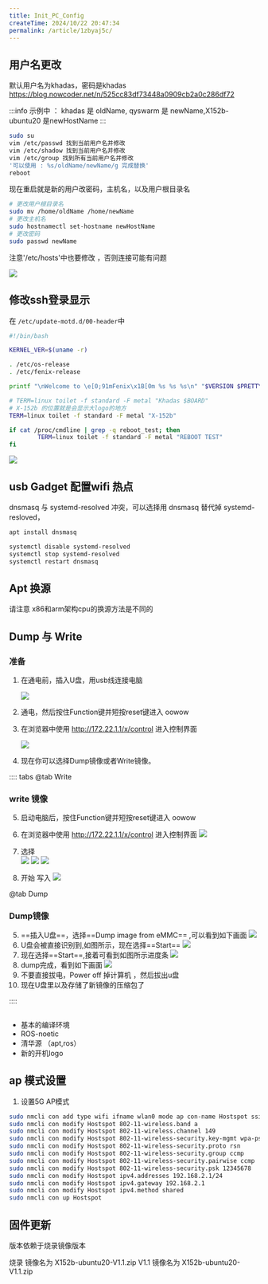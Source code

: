 ```yaml
---
title: Init_PC_Config
createTime: 2024/10/22 20:47:34
permalink: /article/1zbyaj5c/
---
```


## 用户名更改

默认用户名为khadas，密码是khadas
https://blog.nowcoder.net/n/525cc83df73448a0909cb2a0c286df72

:::info
示例中 ： khadas 是 oldName, qyswarm 是 newName,X152b-ubuntu20 是newHostName
:::

```bash
sudo su
vim /etc/passwd 找到当前用户名并修改
vim /etc/shadow 找到当前用户名并修改
vim /etc/group 找到所有当前用户名并修改
'可以使用 : %s/oldName/newName/g 完成替换'
reboot
```
现在重启就是新的用户改密码，主机名，以及用户根目录名
```bash
# 更改用户根目录名
sudo mv /home/oldName /home/newName
# 更改主机名
sudo hostnamectl set-hostname newHostName
# 更改密码
sudo passwd newName
```
注意'/etc/hosts'中也要修改 ，否则连接可能有问题

![](https://emnavi-doc-img.oss-cn-beijing.aliyuncs.com/hyaline_kb/X152b/image_20241022210055.png)

## 修改ssh登录显示

在 `/etc/update-motd.d/00-header`中
```bash
#!/bin/bash

KERNEL_VER=$(uname -r)

. /etc/os-release
. /etc/fenix-release

printf "\nWelcome to \e[0;91mFenix\x1B[0m %s %s %s\n" "$VERSION $PRETTY_NAME Linux $KERNEL_VER"

# TERM=linux toilet -f standard -F metal "Khadas $BOARD"
# X-152b 的位置就是会显示大logo的地方
TERM=linux toilet -f standard -F metal "X-152b"

if cat /proc/cmdline | grep -q reboot_test; then
        TERM=linux toilet -f standard -F metal "REBOOT TEST"
fi
```
![](https://emnavi-doc-img.oss-cn-beijing.aliyuncs.com/hyaline_kb/X152b/image_20241022210128.png)




## usb Gadget 配置wifi 热点

dnsmasq 与 systemd-resolved 冲突，可以选择用 dnsmasq 替代掉 systemd-resloved，

```bash
apt install dnsmasq
```

```bash
systemctl disable systemd-resolved
systemctl stop systemd-resolved
systemctl restart dnsmasq
```


## Apt 换源
请注意 x86和arm架构cpu的换源方法是不同的

## Dump 与 Write 
### 准备
1. 在通电前，插入U盘，用usb线连接电脑

    ![](https://emnavi-doc-img.oss-cn-beijing.aliyuncs.com/hyaline_kb/X152b/dump-write/image_20241022210357.png)

2. 通电，然后按住Function键并短按reset键进入 oowow
3. 在浏览器中使用 http://172.22.1.1/x/control  进入控制界面

    ![](https://emnavi-doc-img.oss-cn-beijing.aliyuncs.com/hyaline_kb/X152b/dump-write/image_20241022233636.png) 

4. 现在你可以选择Dump镜像或者Write镜像。

:::: tabs
@tab Write
### write 镜像

5. 启动电脑后，按住Function键并短按reset键进入 oowow    
6. 在浏览器中使用 http://172.22.1.1/x/control  进入控制界面
    ![](https://emnavi-doc-img.oss-cn-beijing.aliyuncs.com/hyaline_kb/X152b/dump-write/image_20241022233636.png)
7. 选择    
    ![](https://emnavi-doc-img.oss-cn-beijing.aliyuncs.com/hyaline_kb/X152b/dump-write/image_20241022210900.png)
    ![](https://emnavi-doc-img.oss-cn-beijing.aliyuncs.com/hyaline_kb/X152b/dump-write/image_20241022210940.png)
    ![](https://emnavi-doc-img.oss-cn-beijing.aliyuncs.com/hyaline_kb/X152b/dump-write/image_20241022211121.png)

8. 开始 写入
    ![](https://emnavi-doc-img.oss-cn-beijing.aliyuncs.com/hyaline_kb/X152b/dump-write/image_20241022211209.png)

@tab Dump
### Dump镜像
5. ==插入U盘==，选择==Dump image from eMMC== ,可以看到如下画面
    ![](https://emnavi-doc-img.oss-cn-beijing.aliyuncs.com/hyaline_kb/X152b/dump-write/image_20241022233817.png)
6. U盘会被直接识别到,如图所示，现在选择==Start==
    ![](https://emnavi-doc-img.oss-cn-beijing.aliyuncs.com/hyaline_kb/X152b/dump-write/image_20241022233922.png)
7. 现在选择==Start==,接着可看到如图所示进度条
    ![](https://emnavi-doc-img.oss-cn-beijing.aliyuncs.com/hyaline_kb/X152b/dump-write/image_20241022234108.png)
8. dump完成，看到如下画面
    ![](https://emnavi-doc-img.oss-cn-beijing.aliyuncs.com/hyaline_kb/X152b/dump-write/image_20241022234827.png)
9. 不要直接拔电，Power off 掉计算机 ，然后拔出u盘
10. 现在U盘里以及存储了新镜像的压缩包了


::::

##

- 基本的编译环境
- ROS-noetic
- 清华源 （apt,ros）
- 新的开机logo



## ap 模式设置
1. 设置5G AP模式
```bash
sudo nmcli con add type wifi ifname wlan0 mode ap con-name Hostspot ssid khadas_ap_5G
sudo nmcli con modify Hostspot 802-11-wireless.band a
sudo nmcli con modify Hostspot 802-11-wireless.channel 149
sudo nmcli con modify Hostspot 802-11-wireless-security.key-mgmt wpa-psk
sudo nmcli con modify Hostspot 802-11-wireless-security.proto rsn
sudo nmcli con modify Hostspot 802-11-wireless-security.group ccmp
sudo nmcli con modify Hostspot 802-11-wireless-security.pairwise ccmp
sudo nmcli con modify Hostspot 802-11-wireless-security.psk 12345678
sudo nmcli con modify Hostspot ipv4.addresses 192.168.2.1/24
sudo nmcli con modify Hostspot ipv4.gateway 192.168.2.1
sudo nmcli con modify Hostspot ipv4.method shared
sudo nmcli con up Hostspot
```


## 固件更新
版本依赖于烧录镜像版本

烧录
镜像名为 X152b-ubuntu20-V1.1.zip
V1.1
镜像名为 X152b-ubuntu20-V1.1.zip